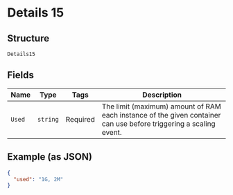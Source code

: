 
# Details 15

## Structure

`Details15`

## Fields

| Name | Type | Tags | Description |
|  --- | --- | --- | --- |
| `Used` | `string` | Required | The limit (maximum) amount of RAM each instance of the given container can use before triggering a scaling event. |

## Example (as JSON)

```json
{
  "used": "1G, 2M"
}
```

